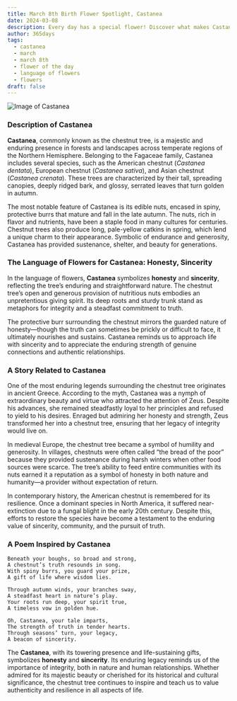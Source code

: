 ```yaml
---
title: March 8th Birth Flower Spotlight, Castanea
date: 2024-03-08
description: Every day has a special flower! Discover what makes Castanea unique as today’s birth flower and its symbolic meaning.
author: 365days
tags:
  - castanea
  - march
  - march 8th
  - flower of the day
  - language of flowers
  - flowers
draft: false
---
```


![Image of Castanea](https://cdn.pixabay.com/photo/2019/05/22/20/54/chestnut-blossom-4222522_1280.jpg#center)


### Description of Castanea

**Castanea**, commonly known as the chestnut tree, is a majestic and enduring presence in forests and landscapes across temperate regions of the Northern Hemisphere. Belonging to the Fagaceae family, Castanea includes several species, such as the American chestnut (_Castanea dentata_), European chestnut (_Castanea sativa_), and Asian chestnut (_Castanea crenata_). These trees are characterized by their tall, spreading canopies, deeply ridged bark, and glossy, serrated leaves that turn golden in autumn.

The most notable feature of Castanea is its edible nuts, encased in spiny, protective burrs that mature and fall in the late autumn. The nuts, rich in flavor and nutrients, have been a staple food in many cultures for centuries. Chestnut trees also produce long, pale-yellow catkins in spring, which lend a unique charm to their appearance. Symbolic of endurance and generosity, Castanea has provided sustenance, shelter, and beauty for generations.

### The Language of Flowers for Castanea: Honesty, Sincerity

In the language of flowers, **Castanea** symbolizes **honesty** and **sincerity**, reflecting the tree’s enduring and straightforward nature. The chestnut tree’s open and generous provision of nutritious nuts embodies an unpretentious giving spirit. Its deep roots and sturdy trunk stand as metaphors for integrity and a steadfast commitment to truth.

The protective burr surrounding the chestnut mirrors the guarded nature of honesty—though the truth can sometimes be prickly or difficult to face, it ultimately nourishes and sustains. Castanea reminds us to approach life with sincerity and to appreciate the enduring strength of genuine connections and authentic relationships.

### A Story Related to Castanea

One of the most enduring legends surrounding the chestnut tree originates in ancient Greece. According to the myth, Castanea was a nymph of extraordinary beauty and virtue who attracted the attention of Zeus. Despite his advances, she remained steadfastly loyal to her principles and refused to yield to his desires. Enraged but admiring her honesty and strength, Zeus transformed her into a chestnut tree, ensuring that her legacy of integrity would live on.

In medieval Europe, the chestnut tree became a symbol of humility and generosity. In villages, chestnuts were often called “the bread of the poor” because they provided sustenance during harsh winters when other food sources were scarce. The tree’s ability to feed entire communities with its nuts earned it a reputation as a symbol of honesty in both nature and humanity—a provider without expectation of return.

In contemporary history, the American chestnut is remembered for its resilience. Once a dominant species in North America, it suffered near-extinction due to a fungal blight in the early 20th century. Despite this, efforts to restore the species have become a testament to the enduring value of sincerity, community, and the pursuit of truth.

### A Poem Inspired by Castanea

```
Beneath your boughs, so broad and strong,  
A chestnut’s truth resounds in song.  
With spiny burrs, you guard your prize,  
A gift of life where wisdom lies.  

Through autumn winds, your branches sway,  
A steadfast heart in nature’s play.  
Your roots run deep, your spirit true,  
A timeless vow in golden hue.  

Oh, Castanea, your tale imparts,  
The strength of truth in tender hearts.  
Through seasons’ turn, your legacy,  
A beacon of sincerity.  
```

The **Castanea**, with its towering presence and life-sustaining gifts, symbolizes **honesty** and **sincerity**. Its enduring legacy reminds us of the importance of integrity, both in nature and human relationships. Whether admired for its majestic beauty or cherished for its historical and cultural significance, the chestnut tree continues to inspire and teach us to value authenticity and resilience in all aspects of life.


